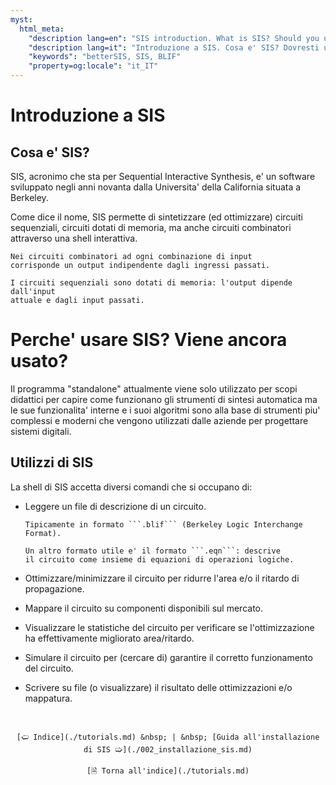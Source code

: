 ```yaml
---
myst:
  html_meta:
    "description lang=en": "SIS introduction. What is SIS? Should you use it? How to use it."
    "description lang=it": "Introduzione a SIS. Cosa e' SIS? Dovresti usare SIS? Come usarlo."
    "keywords": "betterSIS, SIS, BLIF"
    "property=og:locale": "it_IT"
---
```


# Introduzione a SIS

## Cosa e' SIS?

SIS, acronimo che sta per Sequential Interactive Synthesis, e' un software sviluppato negli anni novanta dalla Universita' della California situata a Berkeley.

Come dice il nome, SIS permette di sintetizzare (ed ottimizzare) circuiti sequenziali, circuiti dotati di memoria, 
ma anche circuiti combinatori attraverso una shell interattiva.

```{admonition} nota
Nei circuiti combinatori ad ogni combinazione di input 
corrisponde un output indipendente dagli ingressi passati.

I circuiti sequenziali sono dotati di memoria: l'output dipende dall'input
attuale e dagli input passati.
```

# Perche' usare SIS? Viene ancora usato?

Il programma "standalone" attualmente viene solo utilizzato per scopi didattici per capire come funzionano gli strumenti di sintesi automatica ma le sue funzionalita' interne e i suoi algoritmi sono alla base di strumenti piu' complessi e moderni che vengono utilizzati dalle aziende per progettare sistemi digitali.


## Utilizzi di SIS

La shell di SIS accetta diversi comandi che si occupano di:

* Leggere un file di descrizione di un circuito.
    ```{admonition} nota
    Tipicamente in formato ```.blif``` (Berkeley Logic Interchange Format).
    
    Un altro formato utile e' il formato ```.eqn```: descrive
    il circuito come insieme di equazioni di operazioni logiche.
    ```

* Ottimizzare/minimizzare il circuito per ridurre l'area e/o il ritardo di propagazione.

* Mappare il circuito su componenti disponibili sul mercato.

* Visualizzare le statistiche del circuito per verificare se l'ottimizzazione ha
effettivamente migliorato area/ritardo.

* Simulare il circuito per (cercare di) garantire il corretto funzionamento del circuito.

* Scrivere su file (o visualizzare) il risultato delle ottimizzazioni e/o mappatura.

<br>

<div align=center>

```{only} html
[🢠 Indice](./tutorials.md) &nbsp; | &nbsp; [Guida all'installazione di SIS 🢡](./002_installazione_sis.md)

[🗎 Torna all'indice](./tutorials.md)
```

</div>
